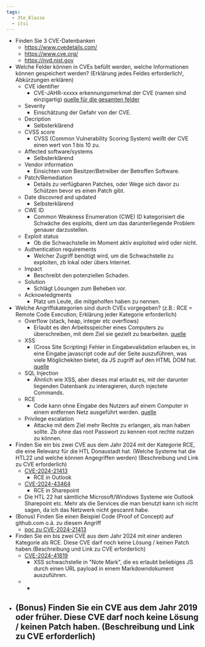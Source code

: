 ```yaml
---
tags:
  - 3te_Klasse
  - itsi
---
```

- Finden Sie 3 CVE-Datenbanken
	- https://www.cvedetails.com/
	- https://www.cve.org/
	- https://nvd.nist.gov
- Welche Felder können in CVEs befüllt werden, welche Informationen können gespeichert werden? (Erklärung jedes Feldes erforderlich!, Abkürzungen erklären)
	- CVE identifier
		- CVE-JAHR-xxxxx erkennungsmerkmal der CVE (namen sind einzigartig) [quelle für die gesamten felder](https://www.spiceworks.com/it-security/vulnerability-management/articles/what-are-cve/#_003)
	- Severity
		- Einschätzung der Gefahr von der CVE.
	- Decription 
		- Selbsterklärend
	- CVSS score 
		- CVSS (Common Vulnerability Scoring System) weißt der CVE einen wert von 1 bis 10 zu.
	- Affected software/systems
		- Selbsterklärend
	- Vendor information
		- Einsichten vom Besitzer/Betreiber der Betroffen Software.
	- Patch/Remediation
		- Details zu verfügbaren Patches, oder Wege sich davor zu Schützen bevor es einen Patch gibt.
	- Date discovred and updated
		- Selbsterklärend
	- CWE ID
		- Common Weakness Enumeration (CWE) ID kategorisiert die Schwäche des exploits, dient um das darunterliegende Problem genauer darzustellen.
	- Exploit status
		- Ob die Schwachstelle im Moment aktiv exploited wird oder nicht.
	- Authentication requirements
		- Welcher Zugriff benötigt wird, um die Schwachstelle zu exploiten, zb lokal oder übers Internet.
	- Impact
		- Beschreibt den potenziellen Schaden.
	- Solution 
		- Schlägt Lösungen zum Beheben vor.
	- Acknowledgments
		- Platz um Leute, die mitgeholfen haben zu nennen.
- Welche Angriffskategorien sind durch CVEs vorgegeben? (z.B.: RCE = Remote Code Execution; Erklärung jeder Kategorie erforderlich)
	- Overflow (stack, heap, integer etc overflows) 
		- Erlaubt es den Arbeitsspeicher eines Computers zu überschreiben, mit dem Ziel sie gezielt zu bearbeiten. [quelle](https://www.cloudflare.com/learning/security/threats/buffer-overflow/)
	- XSS
		- (Cross Site Scripting) Fehler in Eingabevalidation erlauben es, in eine Eingabe javascript code auf der Seite auszuführen, was viele Möglichekiten bietet, da JS zugriff auf den HTML DOM hat. [quelle](https://www.youtube.com/watch?v=EoaDgUgS6QA)
	- SQL Injection
		- Ähnlich wie XSS, aber dieses mal erlaubt es, mit der darunter liegenden Datenbank zu interagieren, durch injectete Commands.
	- RCE
		- Code kann ohne Eingabe des Nutzers auf einem Computer in einem entfernen Netz ausgeführt werden. [quelle](https://www.crowdstrike.com/cybersecurity-101/remote-code-execution-rce/)
	- Privilege escalation
		- Attacke mit dem Ziel mehr Rechte zu erlangen, als man haben sollte. Zb ohne das root Passwort zu kennen root rechte nutzen zu können.
- Finden Sie ein bis zwei CVE aus dem Jahr 2024 mit der Kategorie RCE, die eine Relevanz für die HTL Donaustadt hat. (Welche Systeme hat die HTL22 und welche können Angegriffen werden) (Beschreibung und Link zu CVE erforderlich)
	-  [CVE-2024-21413](https://www.cvedetails.com/cve/CVE-2024-21413/ "CVE-2024-21413 security vulnerability details")
		- RCE in Outlook
	- [CVE-2024-43464](https://www.cvedetails.com/cve/CVE-2024-43464/ "CVE-2024-43464 security vulnerability details")
		- RCE in Sharepoint
	- Die HTL 22 hat sämtliche Microsoft/Windows Systeme wie Outlook Sharepoint etc. Mehr als die Services die man benutzt kann ich nicht sagen, da ich das Netzwerk nicht gescannt habe.
- (Bonus) Finden Sie einen Beispiel Code (Proof of Concept) auf github.com o.ä. zu diesem Angriff
	- [poc zu CVE-2024-21413](https://github.com/xaitax/CVE-2024-21413-Microsoft-Outlook-Remote-Code-Execution-Vulnerability)
- Finden Sie ein bis zwei CVE aus dem Jahr 2024 mit einer anderen Kategorie als RCE. Diese CVE darf noch keine Lösung / keinen Patch haben.(Beschreibung und Link zu CVE erforderlich)
	-  [CVE-2024-41819](https://www.cvedetails.com/cve/CVE-2024-41819/ "CVE-2024-41819 security vulnerability details")
		- XSS schwachstelle in "Note Mark", die es erlaubt beliebiges JS durch einen URL payload in einem Markdowndokument auszuführen.
	- 
		- 
- (Bonus) Finden Sie ein CVE aus dem Jahr 2019 oder früher. Diese CVE darf noch keine Lösung / keinen Patch haben. (Beschreibung und Link zu CVE erforderlich)
	- 